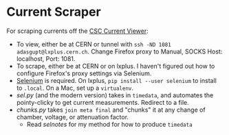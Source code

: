 # Current Scraper

For scraping currents off the [CSC Current Viewer](http://emugif1.cern.ch:8080/CSC/):
  * To view, either be at CERN or tunnel with `ssh -ND 1081 adasgupt@lxplus.cern.ch`. Change Firefox proxy to Manual, SOCKS Host: localhost, Port: 1081.
  * To scrape, either be at CERN or on lxplus. I haven't figured out how to configure Firefox's proxy settings via Selenium.
  * [Selenium](http://www.seleniumhq.org/) is required. On lxplus, `pip install --user selenium` to install to `.local`. On a Mac, set up a `virtualenv`.
  * *sel.py* (and the modern version) takes in `timedata`, and automates the pointy-clicky to get current measurements. Redirect to a file.
  * *chunks.py* takes `join meta final` and "chunks" it at any change of chamber, voltage, or attenuation factor.
    * Read *selnotes* for my method for how to produce `timedata`
